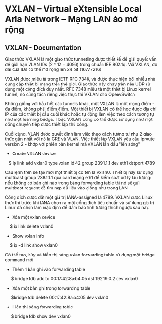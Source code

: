 
# VXLAN – Virtual eXtensible Local Aria Network – Mạng LAN ảo mở rộng 

## VXLAN - Documentation
 
Giao thức VXLAN là một giao thức tunnetling được thiết kế để giải quyết vấn đề giới hạn VLAN IDs (2 ^ 12 = 4096) trong chuẩn IEE 802.1q. Với VXLAN, độ dài của IDs có thể mở rộng lên 24 bit (16777216) 
 
VXLAN được miêu tả trong IETF RFC 7348, và được thực hiện bởi nhiều nhà cung cấp thiết bị mạng trên thế giới. Giao thức này chạy trên nền UDP sử dụng một cổng đích duy nhất. RFC 7348 miêu tả một thiết bị Linux kernel tunnel, nó cũng tách riêng việc thực thi VXLAN cho OpenvSwitch 
 
Không giống với hầu hết các tunnels khác, một VXLAN là một mạng điểm - đa điểm, không phải điểm điểm. Một thiết bị VXLAN có thể học được địa chỉ IP của các thiết bị đầu cuối khác hoặc tự động làm việc theo cách tương tự như một learning bridge. Hoặc VXLAN cũng có thể được sử dụng như một cổng chuyển tiếp được thiết lập thủ công. 
 
Cuối cùng, VLAN được quyết định làm việc theo cách tương tự như 2 giao thức gần nhất với nó là GRE và VLAN. Việc thiết lập VXLAN yêu cầu iproute version 2 - khớp với phiên bản kernel mà VXLAN lần đầu "lên sóng" 
 
* Create VXLAN device 

    $ ip link add vxlan0 type vxlan id 42 group 239.1.1.1 dev eth1 dstport 4789 
 
Câu lệnh trên sẽ tạo mới một thiết bị có tên là vxlan0. Thiết bị này sử dụng multicast group 239.1.1.1 qua card mạng eth1 để kiểm soát xử lý lưu lượng: nếu không có bản ghi nào trong bảng forwarding table thì nó sẽ gửi multicast request để tìm nạp dữ liệu vào giống như trong LAN 
 
Cổng đích được đặt một giá trị IANA-assigned là 4789. VXLAN được Linux thực thi trước khi IANA chọn ra một cổng đích tiêu chuẩn và sử dụng gía trị Linux đã chọn làm mặc định để đảm bảo tính tương thích ngược sau này. 
 
* Xóa một vxlan device 

      $ ip link delete vxlan0 
 
* Show vxlan info 

      $ ip -d link show vxlan0 
 
Có thể tạo, hủy và hiển thị bảng vxlan forwarding table sử dụng một bridge command mới 

* Thêm 1 bản ghi vào forwarding table 

      $ bridge fdb add to 00:17:42:8a:b4:05 dst 192.19.0.2 dev vxlan0   
 
* Xóa một bản ghi trong forwarding table 

      $bridge fdb delete 00:17:42:8a:b4:05 dev vxlan0   
 
* Hiển thị bảng forwarding table 

      $ bridge fdb show dev vxlan0 
 

